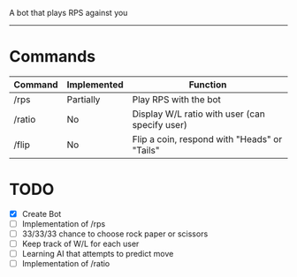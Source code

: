 A bot that plays RPS against you

---

# Commands
| Command | Implemented | Function |
|---------|-------------|----------|
| /rps    | Partially   | Play RPS with the bot |
| /ratio  | No          | Display W/L ratio with user (can specify user) |
| /flip   | No          | Flip a coin, respond with "Heads" or "Tails" |

# TODO
- [x] Create Bot
- [ ] Implementation of /rps
- [ ]    33/33/33 chance to choose rock paper or scissors
- [ ]    Keep track of W/L for each user
- [ ]    Learning AI that attempts to predict move
- [ ] Implementation of /ratio
